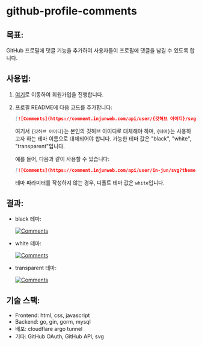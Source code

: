 # github-profile-comments

## 목표:

GitHub 프로필에 댓글 기능을 추가하여 사용자들이 프로필에 댓글을 남길 수 있도록 합니다.

## 사용법:

1. [여기](https://comment.injunweb.com/api/login)로 이동하여 회원가입을 진행합니다.
2. 프로필 README에 다음 코드를 추가합니다:

    ```markdown
    [![Comments](https://comment.injunweb.com/api/user/{깃허브 아이디}/svg?theme={테마})](https://comment.injunweb.com/{깃허브 아이디})
    ```

    여기서 `{깃허브 아이디}`는 본인의 깃허브 아이디로 대체해야 하며, `{테마}`는 사용하고자 하는 테마 이름으로 대체되어야 합니다. 가능한 테마 값은 "black", "white", "transparent"입니다.

    예를 들어, 다음과 같이 사용할 수 있습니다:

    ```markdown
    [![Comments](https://comment.injunweb.com/api/user/in-jun/svg?theme=black)](https://comment.injunweb.com/in-jun)
    ```

    테마 파라미터를 작성하지 않는 경우, 디폴트 테마 값은 `white`입니다.

## 결과:

-   black 테마:

    [![Comments](https://comment.injunweb.com/api/user/in-jun/svg?theme=black)](https://comment.injunweb.com/in-jun)

-   white 테마:

    [![Comments](https://comment.injunweb.com/api/user/in-jun/svg?theme=white)](https://comment.injunweb.com/in-jun)

-   transparent 테마:

    [![Comments](https://comment.injunweb.com/api/user/in-jun/svg?theme=transparent)](https://comment.injunweb.com/in-jun)

## 기술 스택:

-   Frontend: html, css, javascript
-   Backend: go, gin, gorm, mysql
-   배포: cloudflare argo tunnel
-   기타: GitHub OAuth, GitHub API, svg
